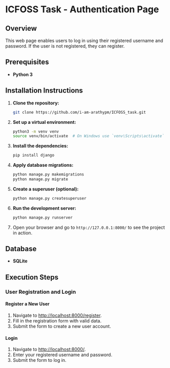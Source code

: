 # ICFOSS Task - Authentication Page

## Overview
This web page enables users to log in using their registered username and password. If the user is not registered, they can register.

## Prerequisites
- **Python 3**

## Installation Instructions

1. **Clone the repository:**
    ```bash
    git clone https://github.com/i-am-arathypm/ICFOSS_task.git
    ```

2. **Set up a virtual environment:**
    ```bash
    python3 -m venv venv
    source venv/bin/activate  # On Windows use `venv\Scripts\activate`
    ```

3. **Install the dependencies:**
    ```bash
    pip install django
    ```

4. **Apply database migrations:**
    ```bash
    python manage.py makemigrations
    python manage.py migrate
    ```

5. **Create a superuser (optional):**
    ```bash
    python manage.py createsuperuser
    ```

6. **Run the development server:**
    ```bash
    python manage.py runserver
    ```

7. Open your browser and go to `http://127.0.0.1:8000/` to see the project in action.

## Database
- **SQLite**

## Execution Steps

### User Registration and Login

#### Register a New User

1. Navigate to [http://localhost:8000/register](http://localhost:8000/register).
2. Fill in the registration form with valid data.
3. Submit the form to create a new user account.

#### Login

1. Navigate to [http://localhost:8000/](http://localhost:8000/).
2. Enter your registered username and password.
3. Submit the form to log in.
